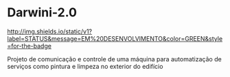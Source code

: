# Darwini-2.0

http://img.shields.io/static/v1?label=STATUS&message=EM%20DESENVOLVIMENTO&color=GREEN&style=for-the-badge

Projeto de comunicação e controle de uma máquina para automatização de serviços como pintura e limpeza no exterior do edifício
